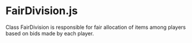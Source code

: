 # FairDivision.js
Class FairDivision is responsible for fair allocation of items among players based on bids made by each player.
